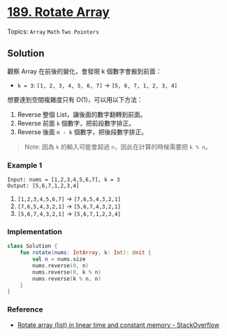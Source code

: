 # [189. Rotate Array](https://leetcode.com/problems/rotate-array/)

Topics: `Array` `Math` `Two Pointers`

## Solution

觀察 Array 在前後的變化，會發現 k 個數字會搬到前面：

- `k = 3`: `[1, 2, 3, 4, 5, 6, 7]` -> `[5, 6, 7, 1, 2, 3, 4]`

想要達到空間複雜度只有 O(1)，可以用以下方法：

1. Reverse 整個 List，讓後面的數字翻轉到前面。
2. Reverse 前面 `k` 個數字，把前段數字排正。
3. Reverse 後面 `n - k` 個數字，把後段數字排正。

> Note: 因為 `k` 的輸入可能會超過 `n`，因此在計算的時候需要把 `k % n`。

### Example 1

```text=
Input: nums = [1,2,3,4,5,6,7], k = 3
Output: [5,6,7,1,2,3,4]
```

1. `[1,2,3,4,5,6,7]` -> `[7,6,5,4,3,2,1]`
2. `[7,6,5,4,3,2,1]` -> `[5,6,7,4,3,2,1]`
3. `[5,6,7,4,3,2,1]` -> `[5,6,7,1,2,3,4]`

### Implementation

```kotlin
class Solution {
    fun rotate(nums: IntArray, k: Int): Unit {
        val n = nums.size
        nums.reverse(0, n)
        nums.reverse(0, k % n)
        nums.reverse(k % n, n)
    }
}
```

### Reference

- [Rotate array (list) in linear time and constant memory - StackOverflow](https://stackoverflow.com/questions/60177936/rotate-array-list-in-linear-time-and-constant-memory)
